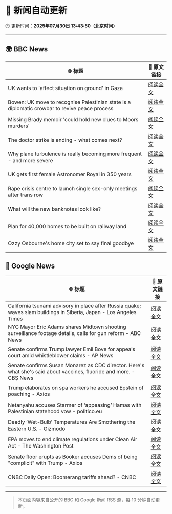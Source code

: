 # 🧠 新闻自动更新

🕒 更新时间：**2025年07月30日 13:43:50（北京时间）**

---

## 🌍 BBC News

| 🌐 标题 | 🔗 原文链接 |
|--------|-------------|
| UK wants to 'affect situation on ground' in Gaza | [阅读全文](https://www.bbc.com/news/articles/c23p8gl05r2o?at_medium=RSS&at_campaign=rss) |
| Bowen: UK move to recognise Palestinian state is a diplomatic crowbar to revive peace process | [阅读全文](https://www.bbc.com/news/articles/c8deme846mro?at_medium=RSS&at_campaign=rss) |
| Missing Brady memoir 'could hold new clues to Moors murders' | [阅读全文](https://www.bbc.com/news/articles/c8d6vp3ezepo?at_medium=RSS&at_campaign=rss) |
| The doctor strike is ending - what comes next? | [阅读全文](https://www.bbc.com/news/articles/c4glxxxj3e0o?at_medium=RSS&at_campaign=rss) |
| Why plane turbulence is really becoming more frequent - and more severe | [阅读全文](https://www.bbc.com/news/articles/ckgy7jx082ro?at_medium=RSS&at_campaign=rss) |
| UK gets first female Astronomer Royal in 350 years | [阅读全文](https://www.bbc.com/news/articles/c741lll88q5o?at_medium=RSS&at_campaign=rss) |
| Rape crisis centre to launch single sex-only meetings after trans row | [阅读全文](https://www.bbc.com/news/articles/cvgp558qkz0o?at_medium=RSS&at_campaign=rss) |
| What will the new banknotes look like? | [阅读全文](https://www.bbc.com/news/articles/ckgy7j02xzro?at_medium=RSS&at_campaign=rss) |
| Plan for 40,000 homes to be built on railway land | [阅读全文](https://www.bbc.com/news/articles/cgqny1jw7peo?at_medium=RSS&at_campaign=rss) |
| Ozzy Osbourne's home city set to say final goodbye | [阅读全文](https://www.bbc.com/news/articles/c3v3lle5z3wo?at_medium=RSS&at_campaign=rss) |

## 📰 Google News

| 🌐 标题 | 🔗 原文链接 |
|--------|-------------|
| California tsunami advisory in place after Russia quake; waves slam buildings in Siberia, Japan - Los Angeles Times | [阅读全文](https://news.google.com/rss/articles/CBMiugFBVV95cUxNZW14TzJrS0RjNEZzbWFwVGxqekU4TUQ0Q2kwSDZDaVU1MTFQcUVEOW5ETmtHdmpPUk5SWUJPdDdyTk1xdHNpaG9YOHlUdWQ4RHdCeEx1UHlkM1RYN3g4VnlIYXJhOE4yLWV1NFgzSy10SEtST0J5RUR4Tm5nejUzdmVuLWNtc21wNkUyYUhVcExEam1MSzVwYmM3cU5yR2pyZXNDeE5YMnF5TzRlVkhveGowWEltNnpKZ0E?oc=5) |
| NYC Mayor Eric Adams shares Midtown shooting surveillance footage details, calls for gun reform - ABC News | [阅读全文](https://news.google.com/rss/articles/CBMipAFBVV95cUxNTk1RQkJKZzNOMmtMaXlrZmk4SUlMTXF1RjZpT2lQRU93UWxpZjlVaXhNWmJIRk5XZXZUVTJ1NGtieTEzMzExdVBYVk1SOHdYci1jcVQ2UVRLM3gwa0ZlUHFmTGx4YUEycVJ4R0l2TkJ2Y0lsTHd4LTRiSW95cEQ3UkVTRG1Kdkg4Y2RBRG9KQVNxTGphdFA1LWIwbTZuWE94R0RnNdIBqgFBVV95cUxNbFNXVXFfYU85WlVNUHlPeENWV3dQaERxVUhHTlNvaFVOakRYSkhteXVicHJSSHNKZ004NnVUNzc4NkZlUFh6T25QMzBuZ0xCUl91NWVraWFnVVV3NlExTWE2VFhXbkpJN2s5VmVaTFZIRVlNQ0dMUUwxdXhMNzBScE00R2NYU3RMZThYTXlaSGpqTXhYSklZVFJ4S3Z4aUw4QWc3MEZWTnVodw?oc=5) |
| Senate confirms Trump lawyer Emil Bove for appeals court amid whistleblower claims - AP News | [阅读全文](https://news.google.com/rss/articles/CBMiwwFBVV95cUxQUmV5UXdVX1ZRUUdvZDhBbjNIZ2UwQjgzaE9oMGFmTlNnb3lCZEZTR3lObWotbHRoWkR3Rm5mTm9HVzlHR194RmtpeUFyRHBrbFptRDJoQm93OTNIdTVEWERrNG9zQXdHY3FZUGtvaHJtckFHUEtHczI1NVpUR2FHblhMV1V5aUE1RUh3V0NhRzNrd2o0ZnRjTmJJcTN2Ukh0LUtod3c1dkJMOXlENmdjZlRRdVFXdE4zTDY4b1M4RHlwT2M?oc=5) |
| Senate confirms Susan Monarez as CDC director. Here's what she's said about vaccines, fluoride and more. - CBS News | [阅读全文](https://news.google.com/rss/articles/CBMif0FVX3lxTE1ucVJUdlR6aTl2aVg0MUtOeWUxVXFqM09ySlNfSXZzelZlemZESkJhLXo4RG52cU5kQzQ1Y1hmVElrZTUzVW9QbDU1R1BBVXdsc3lpWTEzeHZ6UHJ6N2FTb2N3Ml9zLUtyY2gtZVNKNmtHSjZNSTRiT3p6NjdicmPSAYQBQVVfeXFMTzRpTlA1UFlLUGtlZWRFOXk2RHlfSjdlNTRpMVljcHR0RUdzTjNmV0ZFSnp1amFZUFljTGRaX1FhZmNQSm9ZVUx6VWpLRmNieVdQNlVUY2VHaElLX19QRG1Kb1pTUGlPZkNaUFFnY1FPNEI5Y2NFNzJXZEl2dXFmTDRxb3pX?oc=5) |
| Trump elaborates on spa workers he accused Epstein of poaching - Axios | [阅读全文](https://news.google.com/rss/articles/CBMiakFVX3lxTE1TakdqVkRlRG9ja2FkQ053UmNiRGdxLXZJR042bXBpb1NFWWxhRUt0ZWw4M1BSTlRJOWlUZE5jVW9mVW95czZLRHFPdXJjclFnMXhVb01lZTNCYktrWkk4TUtMNlhmSHc2TWc?oc=5) |
| Netanyahu accuses Starmer of ‘appeasing’ Hamas with Palestinian statehood vow - politico.eu | [阅读全文](https://news.google.com/rss/articles/CBMitAFBVV95cUxOZm9uOW9zeEhFWVlaN2ZtUFZqUEJmcDBxUDhkVVV3TmlCNzJ2ejJDWnRfMjNLWjBxQ0ticFRrTjEyM2lMLUNhc09RVW9UV1BFOW12Q1VaNUtrdVllM3NuaGQ5QTdGQTZ2QXdPYjFFbzZYdXRtVW44T3VJUlBWYVJFZUg1Y1NWSUxXY3dmQjBYVWZ1SVFhZzA2bmVaeHF5d01BM0k1SW9yQlVKVnNoNnJQcHBMRlg?oc=5) |
| Deadly ‘Wet-Bulb’ Temperatures Are Smothering the Eastern U.S. - Gizmodo | [阅读全文](https://news.google.com/rss/articles/CBMilAFBVV95cUxPWG9uR3VxTEZQWExGektZSmZ2bTQtM1BFSkpiMjUxc0tFUl9RTmFTMUNKbkFacnYtSjUyVnNnV0FSNmpjMEs4Wml5V2t3MTFkNGo3X3FKb2xOOGlYTENGZ0h6T2RJSFNDUXJvUE5FNDVtam5kOEJ3ZTU3d3IzakgxWllwS1lvNHoxeWlPRTEwLUNGbFlp?oc=5) |
| EPA moves to end climate regulations under Clean Air Act - The Washington Post | [阅读全文](https://news.google.com/rss/articles/CBMiowFBVV95cUxPUVp6WG8ySGVUVWZJeExHR3hQNS1hUEw4a2FTSHI2bjVGblZoUjl3TmtHMjFVSDV4enFQdXNWOE1TSzAzU2l6dW9MUDFQM09LQ3o4aWZFN2lxejNhNjVYaFo2a1k1YlRaVFFIUFJFRGU5TF90eGZKS1BoOTVqa0N4RThTSTdCOUZVNHFQLVA3Q09faGhaRVhzNHUxRVpYU3A3R2hv?oc=5) |
| Senate floor erupts as Booker accuses Dems of being "complicit" with Trump - Axios | [阅读全文](https://news.google.com/rss/articles/CBMiigFBVV95cUxPUmRYMzR3b0wtS25Sbzlsc2lsWG9fZXE1TDJKVXFfdG16bEtjWFBtMVltRk5USTJBUlpXeFYtNzdpcGtqNVJQYkVkLTFuV2pDZmIyRVVhMkhNNnpseF9zdWhwU2JicXdHb3NxRDhmcW9yeHNFdkRaZDR4VWhQaW1PTFJDQjhYVWIzTkE?oc=5) |
| CNBC Daily Open: Boomerang tariffs ahead? - CNBC | [阅读全文](https://news.google.com/rss/articles/CBMikwFBVV95cUxPcC0tSkdqa0NzWlEzQXBtMk5Xb2xqSG9Uc1ozTDZUaGxKUllQZFQ2RzhYNWlSZHhRNDEwNWJsZU5fbGtvTXRhbXRSYVN4bGg1WXRRblByWTA5bDNwUXlnd0NpcHV6UGpHT01iLTMtQ2hnZHh5ZFFfN2NPU1ZkcnNvazdFWjJxcm5jTUtLTkpNUVEtM1HSAZgBQVVfeXFMTlZlOEplbl9sWVU5WktXeVBEM2VldmQ2NEZCektuWmxDcnk0WWhHYkc0TlhqMjhlMjhOcG1GZUlLZWFsM09PWDFQaUdMcHczc0hFMzdIU3JKNFo5Nk90VnhGcks4WTVObkJ5cXJsU2VGTUZRQWZDZ2ltdHYxN2xyRFRMUVZiSmowall0LUlsNXhTNkNQYmt4T0Q?oc=5) |

---
> 本页面内容来自公开的 BBC 和 Google 新闻 RSS 源，每 10 分钟自动更新。